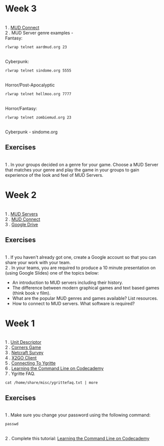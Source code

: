 # Week 3

<br> 1 . [MUD Connect](http://www.mudconnect.com/)
<br> 2 . MUD Server genre examples -
<br>Fantasy:
```
rlwrap telnet aardmud.org 23
```
<br>Cyberpunk: 
```
rlwrap telnet sindome.org 5555
```
<br>Horror/Post-Apocalyptic
```
rlwrap telnet hellmoo.org 7777
```
<br>Horror/Fantasy:
```
rlwrap telnet zombiemud.org 23
```
<br>Cyberpunk - sindome.org

## Exercises

<br>1 . In your groups decided on a genre for your game. Choose a MUD Server that matches your genre and play the game in your groups to gain experience of the look and feel of MUD Servers.





# Week 2

<br> 1 . [MUD Servers](https://en.wikipedia.org/wiki/MUD)
<br> 2 . [MUD Connect](http://www.mudconnect.com/)
<br> 3 . [Google Drive](https://www.google.com/drive/)

## Exercises
<br> 1 . If you haven't already got one, create a Google account so that you can share your work with your team.
<br> 2 . In your teams, you are required to produce a 10 minute presentation on (using Google Slides) one of the topics below:
<ul>
<li>An introduction to MUD servers including their history.
<li>The difference between modern graphical games and text based games (think book v film).
<li>What are the popular MUD genres and games available? List resources.
<li>How to connect to MUD servers. What software is required?
</ul>

# Week 1 
<br> 1 . [Unit Descriptor](https://www.sqa.org.uk/files/nu/H6S746.pdf)
<br> 2 . [Corners Game](https://docs.google.com/document/d/1f8YCnRpKR5dgO-aP77ZXJg5SU6BWLMkiLsc99n1WZe4/pub)
<br> 3 . [Netcraft Survey](http://news.netcraft.com/archives/2015/10/16/october-2015-web-server-survey.html)
<br> 4 . [X2GO Client](https://drive.google.com/file/d/0B-CFaefA1v4RVWN5eFRlSV9YbVU/view?usp=sharing)
<br> 5 . [Connecting To Ygritte](https://docs.google.com/document/d/1wV6XGhOPlpwCMElZAqlH83YYXo_PpdNNdVMN6Toh3mw/pub)
<br> 6 . [Learning the Command Line on Codecademy](https://www.codecademy.com/learn/learn-the-command-line)
<br> 7 . Ygritte FAQ.
```
cat /home/share/misc/ygrittefaq.txt | more
```

## Exercises
<br>1 . Make sure you change your password using the following command:
```
passwd
```
<br>2 . Complete this tutorial: [Learning the Command Line on Codecademy](https://www.codecademy.com/learn/learn-the-command-line)
